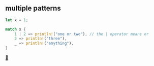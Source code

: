 ## multiple patterns

```rust
let x = 1;

match x {
    1 | 2 => println!("one or two"), // the | operator means or
    3 => println!("three"),
    _ => println!("anything"),
}
```

[📒](https://doc.rust-lang.org/book/ch18-03-pattern-syntax.html#multiple-patterns)